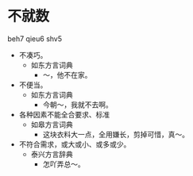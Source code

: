 # 不就数
beh7 qieu6 shv5
+ 不凑巧。
  * 如东方言词典
    - ～，他不在家。
+ 不便当。
  * 如东方言词典
    - 今朝～，我就不去啊。
+ 各种因素不能全合要求、标准
  * 如皋方言词典
    - 这块衣料大一点，全用嫌长，剪掉可惜，真～。
+ 不符合需求，或大或小、或多或少。
  * 泰兴方言辞典
    - 怎吖弄总～。
